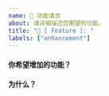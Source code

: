 ```yaml
---
name: 🚀 功能请求
about: 请详细描述您期望的功能。
title: "🚀 [ Feature ]: "
labels: ["enhancement"]
---
```


<!-- 请在您提交期望的功能之前，回答以下这些问题。-->

#### 你希望增加的功能？


#### 为什么？

